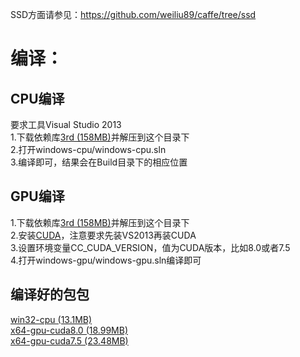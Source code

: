 SSD方面请参见：https://github.com/weiliu89/caffe/tree/ssd<br/>

# 编译：
## CPU编译
要求工具Visual Studio 2013<br/>
1.下载依赖库[3rd (158MB)](http://www.zifuture.com/fs/3.build/3rd.rar)并解压到这个目录下<br/>
2.打开windows-cpu/windows-cpu.sln<br/>
3.编译即可，结果会在Build目录下的相应位置<br/>

## GPU编译
1.下载依赖库[3rd (158MB)](http://www.zifuture.com/fs/3.build/3rd.rar)并解压到这个目录下<br/>
2.安装[CUDA](https://developer.nvidia.com/cuda-downloads)，注意要求先装VS2013再装CUDA<br/>
3.设置环境变量CC_CUDA_VERSION，值为CUDA版本，比如8.0或者7.5<br/>
4.打开windows-gpu/windows-gpu.sln编译即可<br/>


## 编译好的包包
[win32-cpu (13.1MB)](http://www.zifuture.com/fs/3.build/win32-cpu.rar)<br/>
[x64-gpu-cuda8.0 (18.99MB)](http://www.zifuture.com/fs/3.build/x64-gpu-cuda8.0.rar)<br/>
[x64-gpu-cuda7.5 (23.48MB)](http://www.zifuture.com/fs/3.build/x64-gpu-cuda7.5.rar)<br/>
